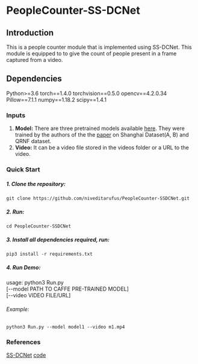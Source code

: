 # PeopleCounter-SS-DCNet

## Introduction
This is a people counter module  that is implemented using SS-DCNet. This module is equipped to to give the count of people present in a frame captured from a video.

## Dependencies
Python>=3.6
torch==1.4.0
torchvision==0.5.0
opencv==4.2.0.34
Pillow==7.1.1
numpy==1.18.2
scipy==1.4.1

### Inputs
1. **Model:** There are three pretrained models available [here](). They were trained by the authors of the the [paper]() on Shanghai Dataset(A, B) and QRNF dataset.
2. **Video:** It can be a video file stored in the videos folder or a URL to the video.

### Quick Start

##### 1. Clone the repository:  
`git clone https://github.com/niveditarufus/PeopleCounter-SSDCNet.git`  
##### 2. Run:  
`cd PeopleCounter-SSDCNet`
##### 3. Install all dependencies required, run:  
`pip3 install -r requirements.txt`  
##### 4. Run Demo:      
usage: python3 Run.py  
				[--model PATH TO CAFFE PRE-TRAINED MODEL]  
				[--video VIDEO FILE/URL]  
###### Example:  
`python3 Run.py --model model1 --video m1.mp4`

### References
[SS-DCNet]()
[code]()

